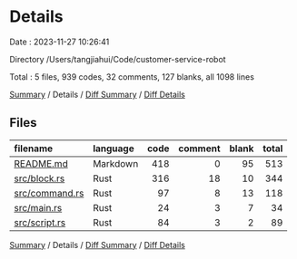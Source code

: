 # Details

Date : 2023-11-27 10:26:41

Directory /Users/tangjiahui/Code/customer-service-robot

Total : 5 files,  939 codes, 32 comments, 127 blanks, all 1098 lines

[Summary](results.md) / Details / [Diff Summary](diff.md) / [Diff Details](diff-details.md)

## Files
| filename | language | code | comment | blank | total |
| :--- | :--- | ---: | ---: | ---: | ---: |
| [README.md](/README.md) | Markdown | 418 | 0 | 95 | 513 |
| [src/block.rs](/src/block.rs) | Rust | 316 | 18 | 10 | 344 |
| [src/command.rs](/src/command.rs) | Rust | 97 | 8 | 13 | 118 |
| [src/main.rs](/src/main.rs) | Rust | 24 | 3 | 7 | 34 |
| [src/script.rs](/src/script.rs) | Rust | 84 | 3 | 2 | 89 |

[Summary](results.md) / Details / [Diff Summary](diff.md) / [Diff Details](diff-details.md)